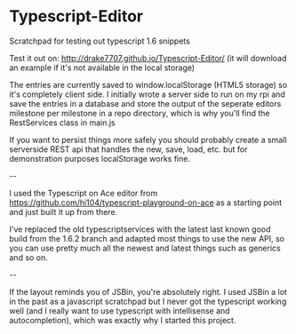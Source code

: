 # Typescript-Editor
Scratchpad for testing out typescript 1.6 snippets

Test it out on: http://drake7707.github.io/Typescript-Editor/ (it will download an example if it's not available in the local storage)

The entries are currently saved to window.localStorage (HTML5 storage) so it's completely client side. 
I initially wrote a server side to run on my rpi and save the entries in a database and store the output of the seperate editors milestone per milestone in a repo directory, which is why you'll find the RestServices class in main.js

If you want to persist things more safely you should probably create a small serverside REST api that handles the new, save, load, etc. but for demonstration purposes localStorage works fine.

--

I used the Typescript on Ace editor from https://github.com/hi104/typescript-playground-on-ace as a starting point and just built it up from there.

I've replaced the old typescriptservices with the latest last known good build from the 1.6.2 branch and adapted most things to use the new API, so you can use pretty much all the newest and latest things such as generics and so on.

--

If the layout reminds you of JSBin, you're absolutely right. I used JSBin a lot in the past as a javascript scratchpad but I never got the typescript working well (and I really want to use typescript with intellisense and autocompletion), which was exactly why I started this project.
